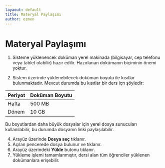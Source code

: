 ```yaml
---
layaout: default
title: Materyal Paylaşımı
author: ozmen
---
```

# Materyal Paylaşımı

1. Sisteme yüklenencek doküman yerel makinada (bilgisayar, cep telefonu veya tablet olabilir) hazır edilir. Hazırlanan dokümanın biçiminin önemi yoktur. 

2. Sistem üzerinde yüklenebilecek doküman boyutu ile kısıtlar bulunmaktadır. Mevcut durumda bu kısıtlar bir ders içn şöyledir:

|Periyot | Doküman Boyutu |
| :---|:---|
| Hafta | 500 MB |
| Dönem | 10 GB |

Bu boyutlardan daha büyük dosyalar için yerel dosya sunucuları kullanılabilir, bu durumda dosyanın linki paylaşılabilir.

4. Arayüz üzerinde **Dosya seç** tıklanır.
5. Açılan pencerede dosya bulunur ve tıklanır.
6. Arayüz üzerindeki **Yükle** butonu tıklanır.
7. Yükleme işlemi tamamlanmıştır, dersi alan tüm öğrenciler yüklenen dokümanlara erişebilir.